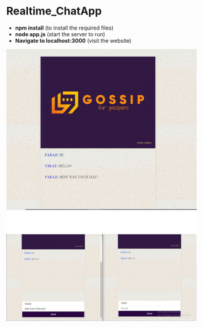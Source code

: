 # Realtime_ChatApp

* __npm install__ (to install the required files)
* __node app.js__ (start the server to run)
* __Navigate to localhost:3000__ (visit the website)

![Chatapp Pic](https://github.com/FarazAhmadNagrami/GOSSIP-real-time-chat-website-/blob/main/DEMO1.PNG) ![Chatapp Pic](https://github.com/FarazAhmadNagrami/GOSSIP-real-time-chat-website-/blob/main/DEMO2.PNG)
